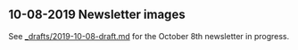 ## 10-08-2019 Newsletter images

See [_drafts/2019-10-08-draft.md](../../_drafts/2019-10-08-draft.md) for the October 8th newsletter in progress.
